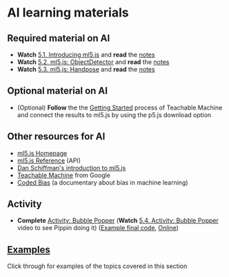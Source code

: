 # AI learning materials

## Required material on AI

- **Watch** [5.1. Introducing ml5.js](https://youtu.be/9OeGm15qHTE) and **read** the [notes](./introducing-ml5js.md)
- **Watch** [5.2. ml5.js: ObjectDetector](https://youtu.be/L3pek0nNpK8) and **read** the [notes](./ml5js-object-detector.md)
- **Watch** [5.3. ml5.js: Handpose](https://youtu.be/A2yFBDBq9UY) and **read** the [notes](./ml5js-handpose.md)

## Optional material on AI

- (Optional) **Follow** the the [Getting Started](https://teachablemachine.withgoogle.com/train) process of Teachable Machine and connect the results to ml5.js by using the p5.js download option

## Other resources for AI

- [ml5.js Homepage](https://ml5js.org/)
- [ml5.js Reference](https://learn.ml5js.org/#/reference/index) (API)
- [Dan Schiffman's introduction to ml5.js](https://www.youtube.com/watch?v=jmznx0Q1fP0)
- [Teachable Machine](https://teachablemachine.withgoogle.com/) from Google
- [Coded Bias](https://concordiauniversity.on.worldcat.org/oclc/1200171382) (a documentary about bias in machine learning)

## Activity

- **Complete** [Activity: Bubble Popper](../../activities/bubble-popper.md) (**Watch** [5.4. Activity: Bubble Popper](https://youtu.be/zx0pNnoHp4Y) video to see Pippin doing it) ([Example final code](https://github.com/pippinbarr/cart263/tree/main/examples/ai/bubble-popper/), [Online](https://pippinbarr.com/cart263/examples/ai/bubble-popper/))

## [Examples](../../examples/#ai)

Click through for examples of the topics covered in this section
